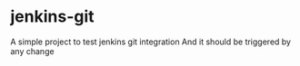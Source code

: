 # jenkins-git

A simple project to test jenkins git integration
And it should be triggered by any change  

